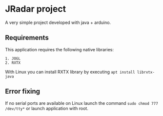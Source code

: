 # JRadar project

A very simple project developed with java + arduino.


## Requirements

This application requires the following native libraries:

	1. JOGL
	2. RXTX

With Linux you can install RXTX library by executing `apt install librxtx-java`

## Error fixing

If no serial ports are available on Linux launch the command `sudo chmod 777 /dev/tty*`
or launch application with root.